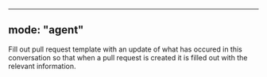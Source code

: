----
mode: "agent"
----

Fill out pull request template with an update of what has occured in this conversation so that when a pull request is created it is filled out with the relevant information.